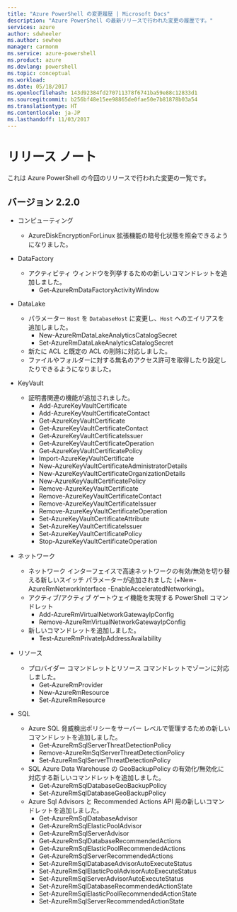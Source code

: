 ```yaml
---
title: "Azure PowerShell の変更履歴 | Microsoft Docs"
description: "Azure PowerShell の最新リリースで行われた変更の履歴です。"
services: azure
author: sdwheeler
ms.author: sewhee
manager: carmonm
ms.service: azure-powershell
ms.product: azure
ms.devlang: powershell
ms.topic: conceptual
ms.workload: 
ms.date: 05/18/2017
ms.openlocfilehash: 143d92384fd270711378f6741ba59e88c12833d1
ms.sourcegitcommit: b256bf48e15ee98865de0fae50e7b81878b03a54
ms.translationtype: HT
ms.contentlocale: ja-JP
ms.lasthandoff: 11/03/2017
---
```

# <a name="release-notes"></a>リリース ノート

これは Azure PowerShell の今回のリリースで行われた変更の一覧です。

## <a name="version-220"></a>バージョン 2.2.0
* コンピューティング
  - AzureDiskEncryptionForLinux 拡張機能の暗号化状態を照会できるようになりました。
* DataFactory
  - アクティビティ ウィンドウを列挙するための新しいコマンドレットを追加しました。
    + Get-AzureRmDataFactoryActivityWindow
* DataLake
  - パラメーター `Host` を `DatabaseHost` に変更し、`Host` へのエイリアスを追加しました。
    + New-AzureRmDataLakeAnalyticsCatalogSecret
    + Set-AzureRmDataLakeAnalyticsCatalogSecret
  - 新たに ACL と既定の ACL の削除に対応しました。
  - ファイルやフォルダーに対する無名のアクセス許可を取得したり設定したりできるようになりました。
* KeyVault
  - 証明書関連の機能が追加されました。
    + Add-AzureKeyVaultCertificate
    + Add-AzureKeyVaultCertificateContact
    + Get-AzureKeyVaultCertificate
    + Get-AzureKeyVaultCertificateContact
    + Get-AzureKeyVaultCertificateIssuer
    + Get-AzureKeyVaultCertificateOperation
    + Get-AzureKeyVaultCertificatePolicy
    + Import-AzureKeyVaultCertificate
    + New-AzureKeyVaultCertificateAdministratorDetails
    + New-AzureKeyVaultCertificateOrganizationDetails
    + New-AzureKeyVaultCertificatePolicy
    + Remove-AzureKeyVaultCertificate
    + Remove-AzureKeyVaultCertificateContact
    + Remove-AzureKeyVaultCertificateIssuer
    + Remove-AzureKeyVaultCertificateOperation
    + Set-AzureKeyVaultCertificateAttribute
    + Set-AzureKeyVaultCertificateIssuer
    + Set-AzureKeyVaultCertificatePolicy
    + Stop-AzureKeyVaultCertificateOperation
* ネットワーク

  - ネットワーク インターフェイスで高速ネットワークの有効/無効を切り替える新しいスイッチ パラメーターが追加されました (+New-AzureRmNetworkInterface -EnableAcceleratedNetworking)。
  - アクティブ/アクティブ ゲートウェイ機能を実現する PowerShell コマンドレット
    + Add-AzureRmVirtualNetworkGatewayIpConfig
    + Remove-AzureRmVirtualNetworkGatewayIpConfig
  - 新しいコマンドレットを追加しました。
    + Test-AzureRmPrivateIpAddressAvailability
* リソース
  - プロバイダー コマンドレットとリソース コマンドレットでゾーンに対応しました。
    + Get-AzureRmProvider
    + New-AzureRmResource
    + Set-AzureRmResource
* SQL
  - Azure SQL 脅威検出ポリシーをサーバー レベルで管理するための新しいコマンドレットを追加しました。
    + Get-AzureRmSqlServerThreatDetectionPolicy
    + Remove-AzureRmSqlServerThreatDetectionPolicy
    + Set-AzureRmSqlServerThreatDetectionPolicy
  - SQL Azure Data Warehouse の GeoBackupPolicy の有効化/無効化に対応する新しいコマンドレットを追加しました。
    + Get-AzureRmSqlDatabaseGeoBackupPolicy
    + Set-AzureRmSqlDatabaseGeoBackupPolicy
  - Azure Sql Advisors と Recommended Actions API 用の新しいコマンドレットを追加しました。
    + Get-AzureRmSqlDatabaseAdvisor
    + Get-AzureRmSqlElasticPoolAdvisor
    + Get-AzureRmSqlServerAdvisor
    + Get-AzureRmSqlDatabaseRecommendedActions
    + Get-AzureRmSqlElasticPoolRecommendedActions
    + Get-AzureRmSqlServerRecommendedActions
    + Set-AzureRmSqlDatabaseAdvisorAutoExecuteStatus
    + Set-AzureRmSqlElasticPoolAdvisorAutoExecuteStatus
    + Set-AzureRmSqlServerAdvisorAutoExecuteStatus
    + Set-AzureRmSqlDatabaseRecommendedActionState
    + Set-AzureRmSqlElasticPoolRecommendedActionState
    + Set-AzureRmSqlServerRecommendedActionState
